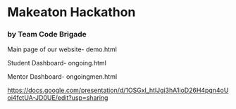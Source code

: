 # Makeaton Hackathon

### by Team Code Brigade

Main page of our website- demo.html

Student Dashboard- ongoing.html

Mentor Dashboard- ongoingmen.html

https://docs.google.com/presentation/d/1OSGxl_htlJgi3hA1ioD26H4pqn4oUoi4fctUA-JD0UE/edit?usp=sharing
